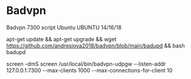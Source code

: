 # Badvpn
Badvpn 7300 script Ubuntu
 UBUNTU 14/16/18
 
apt-get update && apt-get upgrade && wget https://github.com/andresjoya2018/badvpn/blob/main/badupd && bash badupd

screen -dmS screen /usr/local/bin/badvpn-udpgw --listen-addr 127.0.0.1:7300 --max-clients 1000 --max-connections-for-client 10
